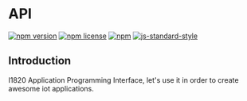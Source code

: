 # API
[![npm version](https://img.shields.io/npm/v/@i1820/api.svg?style=flat-square)](https://www.npmjs.com/package/@i1820/api)
[![npm license](https://img.shields.io/npm/l/@i1820/api.svg?style=flat-square)]()
[![npm](https://img.shields.io/npm/dw/@i1820/api.svg?style=flat-square)]()
[![js-standard-style](https://cdn.rawgit.com/feross/standard/master/badge.svg)](http://standardjs.com)

## Introduction
I1820 Application Programming Interface, let's use it in order to create awesome iot applications.
